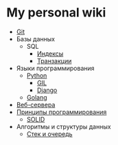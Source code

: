 # My personal wiki

* [Git](git/README.md)
* Базы данных
  * SQL
    * [Индексы](databases/indexes.md)
    * [Транзакции](databases/transactions.md)
* Языки программирования
  * [Python](langs/python/README.md)
    * [GIL](langs/python/GIL.md)
    * [Django](langs/python/django/README.md)
  * [Golang](popular_packages.md)
* [Веб-сервера](web_servers/README.md)
* [Принципы программирования](principles/README.md)
  * [SOLID](principles/SOLID.md)
* Алгоритмы и структуры данных
	* [Стек и очередь](lifo_fifo.md)

